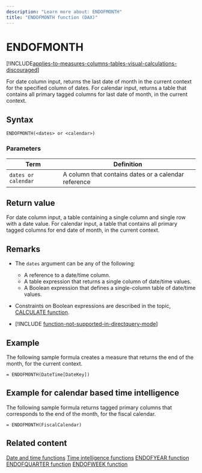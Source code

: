```yaml
---
description: "Learn more about: ENDOFMONTH"
title: "ENDOFMONTH function (DAX)"
---
```

# ENDOFMONTH

[!INCLUDE[applies-to-measures-columns-tables-visual-calculations-discouraged](includes/applies-to-measures-columns-tables-visual-calculations-discouraged.md)]

For date column input, returns the last date of month in the current context for the specified column of dates.
For calendar input, returns a table that contains all primary tagged columns for last date of month, in the current context.

## Syntax

```
ENDOFMONTH(<dates> or <calendar>)
```

### Parameters

|Term|Definition|
|--------|--------------|
|`dates or calendar`|A column that contains dates or a calendar reference|

## Return value

For date column input, a table containing a single column and single row with a date value.
For calendar input, a table that contains all primary tagged columns for end date of month, in the current context.

## Remarks

- The `dates` argument can be any of the following:
  - A reference to a date/time column.
  - A table expression that returns a single column of date/time values.
  - A Boolean expression that defines a single-column table of date/time values.

- Constraints on Boolean expressions are described in the topic, [CALCULATE function](calculate-function-dax.md).

- [!INCLUDE [function-not-supported-in-directquery-mode](includes/function-not-supported-in-directquery-mode.md)]

## Example

The following sample formula creates a measure that returns the end of the month, for the current context.

```dax
= ENDOFMONTH(DateTime[DateKey])
```

## Example for calendar based time intelligence

The following sample formula returns tagged primary columns that corresponds to the end of the month, for the fiscal calendar.

```dax
= ENDOFMONTH(FiscalCalendar)
```

## Related content

[Date and time functions](date-and-time-functions-dax.md)
[Time intelligence functions](time-intelligence-functions-dax.md)
[ENDOFYEAR function](endofyear-function-dax.md)
[ENDOFQUARTER function](endofquarter-function-dax.md)
[ENDOFWEEK function](endofweek-function-dax.md)


